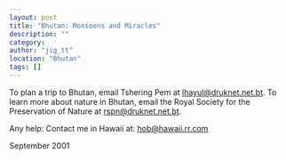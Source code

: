 ```yaml
---
layout: post
title: "Bhutan: Monsoons and Miracles"
description: ""
category:
author: "jig_tt"
location: "Bhutan"
tags: []
---
```



To plan a trip to Bhutan, email Tshering Pem at 
lhayul@druknet.net.bt. To learn more about nature in 
Bhutan, email the Royal Society for the Preservation of 
Nature at rspn@druknet.net.bt.

Any help: Contact me in Hawaii at: hob@hawaii.rr.com 
 
  
 September 2001





